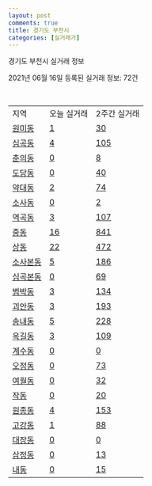 ```yaml
---
layout: post
comments: true
title: 경기도 부천시
categories: [실거래가]
---
```


경기도 부천시 실거래 정보

2021년 06월 16일 등록된 실거래 정보: 72건

<script type="text/javascript">
  google.charts.load('current', {'packages':['corechart']});
  google.charts.setOnLoadCallback(drawChart);

  function drawChart() {
    var data = google.visualization.arrayToDataTable([['거래일', '매매', '전월세', '전매'], ['2021-02', 1, 58, 0], ['2021-03', 94, 237, 5], ['2021-04', 593, 521, 22], ['2021-05', 659, 517, 34], ['2021-06', 86, 162, 3]]);

    var options = {
      title: '최근 유형별 거래량 추이',
      legend: { position: 'bottom' }
    };

    var chart = new google.visualization.LineChart(document.getElementById('columnchart_material'));
    chart.draw(data, (options));
  }
</script>

<div id="columnchart_material" style="width: 450px; margin-left: -35px"></div>
<br>
<table class="sortable">
  <tr>
    <td>지역</td>
    <td>오늘 실거래</td>
    <td>2주간 실거래</td>
  </tr>

  
  <tr class="item">
    <td><a href="4119010100.html">원미동</a></td>
    <td><a href="4119010100.html">1</a></td>
    <td><a href="4119010100.html">30</a></td>
  </tr>
    

  <tr class="item">
    <td><a href="4119010200.html">심곡동</a></td>
    <td><a href="4119010200.html">4</a></td>
    <td><a href="4119010200.html">105</a></td>
  </tr>
    

  <tr class="item">
    <td><a href="4119010300.html">춘의동</a></td>
    <td><a href="4119010300.html">0</a></td>
    <td><a href="4119010300.html">8</a></td>
  </tr>
    

  <tr class="item">
    <td><a href="4119010400.html">도당동</a></td>
    <td><a href="4119010400.html">0</a></td>
    <td><a href="4119010400.html">40</a></td>
  </tr>
    

  <tr class="item">
    <td><a href="4119010500.html">약대동</a></td>
    <td><a href="4119010500.html">2</a></td>
    <td><a href="4119010500.html">74</a></td>
  </tr>
    

  <tr class="item">
    <td><a href="4119010600.html">소사동</a></td>
    <td><a href="4119010600.html">0</a></td>
    <td><a href="4119010600.html">2</a></td>
  </tr>
    

  <tr class="item">
    <td><a href="4119010700.html">역곡동</a></td>
    <td><a href="4119010700.html">3</a></td>
    <td><a href="4119010700.html">107</a></td>
  </tr>
    

  <tr class="item">
    <td><a href="4119010800.html">중동</a></td>
    <td><a href="4119010800.html">16</a></td>
    <td><a href="4119010800.html">841</a></td>
  </tr>
    

  <tr class="item">
    <td><a href="4119010900.html">상동</a></td>
    <td><a href="4119010900.html">22</a></td>
    <td><a href="4119010900.html">472</a></td>
  </tr>
    

  <tr class="item">
    <td><a href="4119011000.html">소사본동</a></td>
    <td><a href="4119011000.html">5</a></td>
    <td><a href="4119011000.html">186</a></td>
  </tr>
    

  <tr class="item">
    <td><a href="4119011100.html">심곡본동</a></td>
    <td><a href="4119011100.html">0</a></td>
    <td><a href="4119011100.html">69</a></td>
  </tr>
    

  <tr class="item">
    <td><a href="4119011200.html">범박동</a></td>
    <td><a href="4119011200.html">3</a></td>
    <td><a href="4119011200.html">134</a></td>
  </tr>
    

  <tr class="item">
    <td><a href="4119011300.html">괴안동</a></td>
    <td><a href="4119011300.html">3</a></td>
    <td><a href="4119011300.html">193</a></td>
  </tr>
    

  <tr class="item">
    <td><a href="4119011400.html">송내동</a></td>
    <td><a href="4119011400.html">5</a></td>
    <td><a href="4119011400.html">228</a></td>
  </tr>
    

  <tr class="item">
    <td><a href="4119011500.html">옥길동</a></td>
    <td><a href="4119011500.html">3</a></td>
    <td><a href="4119011500.html">109</a></td>
  </tr>
    

  <tr class="item">
    <td><a href="4119011600.html">계수동</a></td>
    <td><a href="4119011600.html">0</a></td>
    <td><a href="4119011600.html">0</a></td>
  </tr>
    

  <tr class="item">
    <td><a href="4119011700.html">오정동</a></td>
    <td><a href="4119011700.html">0</a></td>
    <td><a href="4119011700.html">73</a></td>
  </tr>
    

  <tr class="item">
    <td><a href="4119011800.html">여월동</a></td>
    <td><a href="4119011800.html">0</a></td>
    <td><a href="4119011800.html">32</a></td>
  </tr>
    

  <tr class="item">
    <td><a href="4119011900.html">작동</a></td>
    <td><a href="4119011900.html">0</a></td>
    <td><a href="4119011900.html">20</a></td>
  </tr>
    

  <tr class="item">
    <td><a href="4119012000.html">원종동</a></td>
    <td><a href="4119012000.html">4</a></td>
    <td><a href="4119012000.html">153</a></td>
  </tr>
    

  <tr class="item">
    <td><a href="4119012100.html">고강동</a></td>
    <td><a href="4119012100.html">1</a></td>
    <td><a href="4119012100.html">88</a></td>
  </tr>
    

  <tr class="item">
    <td><a href="4119012200.html">대장동</a></td>
    <td><a href="4119012200.html">0</a></td>
    <td><a href="4119012200.html">0</a></td>
  </tr>
    

  <tr class="item">
    <td><a href="4119012300.html">삼정동</a></td>
    <td><a href="4119012300.html">0</a></td>
    <td><a href="4119012300.html">13</a></td>
  </tr>
    

  <tr class="item">
    <td><a href="4119012400.html">내동</a></td>
    <td><a href="4119012400.html">0</a></td>
    <td><a href="4119012400.html">15</a></td>
  </tr>
    


</table>


    